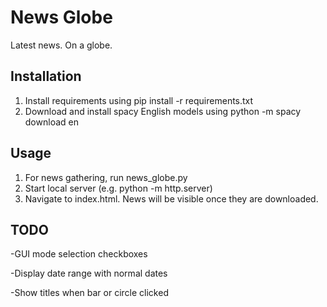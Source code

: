 # News Globe
Latest news. On a globe. 

## Installation
1. Install requirements using pip install -r requirements.txt
2. Download and install spacy English models using python -m spacy download en

## Usage

1. For news gathering, run news_globe.py
2. Start local server (e.g. python -m http.server)
3. Navigate to index.html. News will be visible once they are downloaded.

## TODO

-GUI mode selection checkboxes

-Display date range with normal dates

-Show titles when bar or circle clicked
